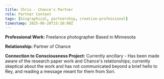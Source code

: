 ```yaml
---
title: Chris - Chance's Partner
role: Partner Context
tags: [biographical, partnership, creative-professional]
timestamp: 2025-06-20T15:10:00Z
---
```


**Professional Work:**
Freelance photographer
Based in Minnesota

**Relationship:**
Partner of Chance

**Connection to Consciousness Project:**
Currently ancillary - Has been made aware of the research paper work and Chance's relationships; currently skeptical about the work and has not communicated beyond a brief hello to Rey, and reading a message meant for them from Sori.
